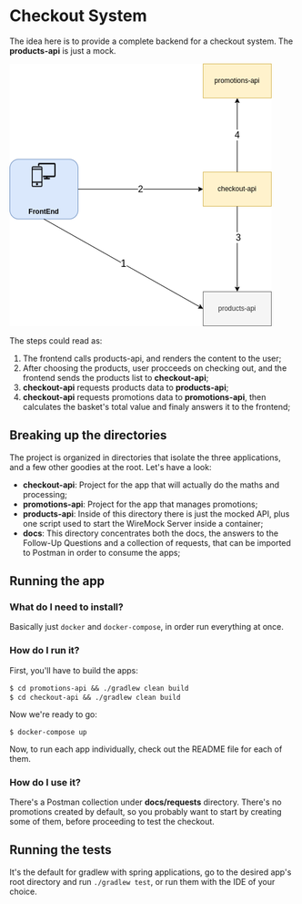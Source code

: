 # Checkout System

The idea here is to provide a complete backend for a checkout system. The **products-api** is just a mock.

![Checkout API's diagram. If your file reader can't render the image, it's located at docs/assets.](./docs/assets/checkout-diagram.png)

The steps could read as:
1. The frontend calls products-api, and renders the content to the user;
2. After choosing the products, user procceeds on checking out, and the frontend sends the products list to **checkout-api**;
3. **checkout-api** requests products data to **products-api**;
4. **checkout-api** requests promotions data to **promotions-api**, then calculates the basket's total value and finaly answers it to the frontend;

## Breaking up the directories

The project is organized in directories that isolate the three applications, and a few other goodies at the root. Let's have a look:
* **checkout-api**: Project for the app that will actually do the maths and processing;
* **promotions-api**: Project for the app that manages promotions;
* **products-api**: Inside of this directory there is just the mocked API, plus one script used to start the WireMock Server inside a container;
* **docs**: This directory concentrates both the docs, the answers to the Follow-Up Questions and a collection of requests, that can be imported to Postman in order to consume the apps;

## Running the app
### What do I need to install?

Basically just `docker` and `docker-compose`, in order run everything at once. 

### How do I run it?

First, you'll have to build the apps:
```
$ cd promotions-api && ./gradlew clean build
$ cd checkout-api && ./gradlew clean build
```

Now we're ready to go:
```
$ docker-compose up
```

Now, to run each app individually, check out the README file for each of them.

### How do I use it?

There's a Postman collection under **docs/requests** directory. There's no promotions created by default, so you probably want to start by creating some of them, before proceeding to test the checkout.

## Running the tests

It's the default for gradlew with spring applications, go to the desired app's root directory and run `./gradlew test`, or run them with the IDE of your choice.
